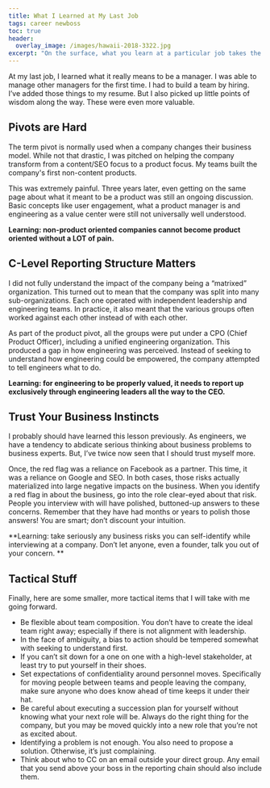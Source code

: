 ```yaml
---
title: What I Learned at My Last Job
tags: career newboss
toc: true
header:
  overlay_image: /images/hawaii-2018-3322.jpg
excerpt: "On the surface, what you learn at a particular job takes the form of bullet points on your resume. But there are also deeper, private lessons."
--- 
```


At my last job, I learned what it really means to be a manager. I was able to manage other managers for the first time. I had to build a team by hiring. I’ve added those things to my resume. But I also picked up little points of wisdom along the way. These were even more valuable. 

## Pivots are Hard

The term pivot is normally used when a company changes their business model. While not that drastic, I was pitched on helping the company transform from a content/SEO focus to a product focus. My teams built the company's first non-content products. 

This was extremely painful. Three years later, even getting on the same page about what it meant to be a product was still an ongoing discussion. Basic concepts like user engagement, what a product manager is and engineering as a value center were still not universally well understood. 

**Learning: non-product oriented companies cannot become product oriented without a LOT of pain.**

## C-Level Reporting Structure Matters

I did not fully understand the impact of the company being a “matrixed” organization. This turned out to mean that the company was split into many sub-organizations. Each one operated with independent leadership and engineering teams. In practice, it also meant that the various groups often worked against each other instead of with each other. 

As part of the product pivot, all the groups were put under a CPO (Chief Product Officer), including a unified engineering organization. This produced a gap in how engineering was perceived. Instead of seeking to understand how engineering could be empowered, the company attempted to tell engineers what to do. 

**Learning: for engineering to be properly valued, it needs to report up exclusively through engineering leaders all the way to the CEO.**

## Trust Your Business Instincts 

I probably should have learned this lesson previously. As engineers, we have a tendency to abdicate serious thinking about business problems to business experts. But, I’ve twice now seen that I should trust myself more. 

Once, the red flag was a reliance on Facebook as a partner. This time, it was a reliance on Google and SEO. In both cases, those risks actually materialized into large negative impacts on the business. When you identify a red flag in  about the business, go into the role clear-eyed about that risk. People you interview with will have polished, buttoned-up answers to these concerns. Remember that they have had months or years to polish those answers! You are smart; don’t discount your intuition. 

**Learning: take seriously any business risks you can self-identify while interviewing at a company. Don’t let anyone, even a founder, talk you out of your concern. **

## Tactical Stuff

Finally, here are some smaller, more tactical items that I will take with me going forward. 

- Be flexible about team composition. You don’t have to create the ideal team right away; especially if there is not alignment with leadership. 
- In the face of ambiguity, a bias to action should be tempered somewhat with seeking to understand first. 
- If you can’t sit down for a one on one with a high-level stakeholder, at least try to put yourself in their shoes. 
- Set expectations of confidentiality around personnel moves. Specifically for moving people between teams and people leaving the company, make sure anyone who does know ahead of time keeps it under their hat. 
- Be careful about executing a succession plan for yourself without knowing what your next role will be. Always do the right thing for the company, but you may be moved quickly into a new role that you’re not as excited about.
- Identifying a problem is not enough. You also need to propose a solution. Otherwise, it’s just complaining. 
- Think about who to CC on an email outside your direct group. Any email that you send above your boss in the reporting chain should also include them. 
